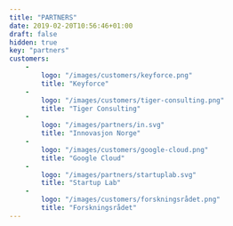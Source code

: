 ```yaml
---
title: "PARTNERS"
date: 2019-02-20T10:56:46+01:00
draft: false
hidden: true
key: "partners"
customers:
    -
        logo: "/images/customers/keyforce.png"
        title: "Keyforce"
    -
        logo: "/images/customers/tiger-consulting.png"
        title: "Tiger Consulting"
    -
        logo: "/images/partners/in.svg"
        title: "Innovasjon Norge"
    -
        logo: "/images/customers/google-cloud.png"
        title: "Google Cloud"
    -
        logo: "/images/partners/startuplab.svg"
        title: "Startup Lab"
    -
        logo: "/images/customers/forskningsrådet.png"
        title: "Forskningsrådet"
---
```

